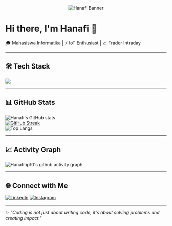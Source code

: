 <!-- Banner -->
<p align="center">
  <img src="https://i.ibb.co/vYzJhtm/github-banner.png" alt="Hanafi Banner"/>
</p>

# Hi there, I'm Hanafi 👋  

🎓 Mahasiswa Informatika | ⚡ IoT Enthusiast | 📈 Trader Intraday  

---

## 🛠️ Tech Stack
<p align="left">
  <img src="https://skillicons.dev/icons?i=python,cpp,arduino,raspberrypi,git,github,vscode,linux" />
</p>

---

## 📊 GitHub Stats
![Hanafi's GitHub stats](https://github-readme-stats.vercel.app/api?username=Hanafihp10&show_icons=true&theme=radical)  
[![GitHub Streak](https://streak-stats.demolab.com?user=Hanafihp10&theme=radical)](https://git.io/streak-stats)  
![Top Langs](https://github-readme-stats.vercel.app/api/top-langs/?username=Hanafihp10&layout=compact&theme=radical)  

---

## 📈 Activity Graph
![Hanafihp10's github activity graph](https://github-readme-activity-graph.vercel.app/graph?username=Hanafihp10&theme=react-dark)  

---

## 🌐 Connect with Me
[![LinkedIn](https://img.shields.io/badge/LinkedIn-blue?logo=linkedin&logoColor=white)]([https://linkedin.com/in/yourusername](https://www.linkedin.com/in/hanafi-hanata-a02559191))  
[![Instagram](https://img.shields.io/badge/Instagram-purple?logo=instagram&logoColor=white)](https://www.instagram.com/hanatapraja_?igsh=MW0wanp0ZmUwOG00cA==)  

---

✨ *"Coding is not just about writing code, it's about solving problems and creating impact."*  
